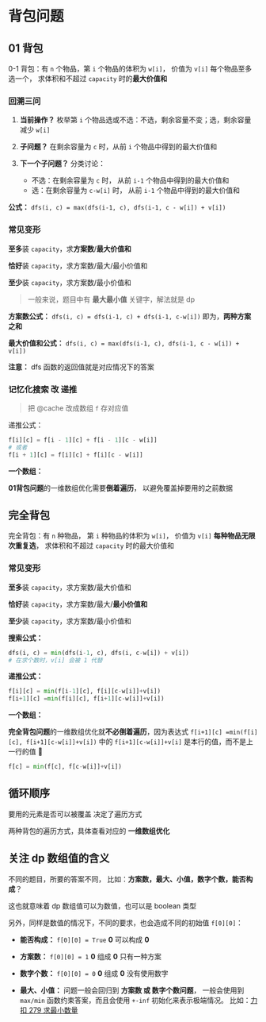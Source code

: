 # 背包问题

## 01 背包

0-1 背包：有 `n` 个物品，第 `i` 个物品的体积为 `w[i]`，
价值为 `v[i]` 每个物品至多选一个，
求体积和不超过 `capacity` 时的**最大价值和**

### 回溯三问

1. **当前操作？**
   枚举第 `i` 个物品选或不选：不选，剩余容量不变；选，剩余容量减少 `w[i]`

2. **子问题？**
   在剩余容量为 `c` 时，从前 `i` 个物品中得到的最大价值和

3. **下一个子问题？**
   分类讨论：
    - 不选：在剩余容量为 `c` 时，
      从前 `i-1` 个物品中得到的最大价值和
    - 选：在剩余容量为 `c-w[i]` 时，
      从前 `i-1` 个物品中得到的最大价值和

**公式：**
`dfs(i, c) = max(dfs(i-1, c), dfs(i-1, c - w[i]) + v[i])`

### 常见变形

**至多**装 `capacity`，求**方案数**/**最大价值和**

**恰好**装 `capacity`，求方案数/最大/最小价值和

**至少**装 `capacity`，求方案数/最小价值和

> 一般来说，题目中有 **最大最小值** 关键字，解法就是 dp

**方案数公式：**
`dfs(i, c) = dfs(i-1, c) + dfs(i-1, c-w[i])`
即为，**两种方案之和**

**最大价值和公式：**
`dfs(i, c) = max(dfs(i-1, c), dfs(i-1, c - w[i]) + v[i])`

**注意：** dfs 函数的返回值就是对应情况下的答案

### 记忆化搜索 改 递推

> 把 @cache 改成数组 `f` 存对应值 

递推公式：

```python
f[i][c] = f[i - 1][c] + f[i - 1][c - w[i]]
# 或者
f[i + 1][c] = f[i][c] + f[i][c - w[i]]
```

**一个数组：**

**01背包问题**的一维数组优化需要**倒着遍历**，
以避免覆盖掉要用的之前数据

## 完全背包

完全背包：有 `n` 种物品，
第 `i` 种物品的体积为 `w[i]`，
价值为 `v[i]` **每种物品无限次重复选**，
求体积和不超过 `capacity` 时的最大价值和

### 常见变形

**至多**装 `capacity`，求方案数/最大价值和

**恰好**装 `capacity`，求方案数/最大/**最小价值和**

**至少**装 `capacity`，求方案数/最小价值和

**搜索公式：**

```python
dfs(i, c) = min(dfs(i-1, c), dfs(i, c-w[i]) + v[i])
# 在求个数时，v[i] 会被 1 代替
```

**递推公式：**

```python
f[i][c] = min(f[i-1][c], f[i][c-w[i]]+v[i])
f[i+1][c] =min(f[i][c], f[i+1][c-w[i]]+v[i])
```

**一个数组：**

**完全背包问题**的一维数组优化就**不必倒着遍历**，因为表达式 
`f[i+1][c] =min(f[i][c], f[i+1][c-w[i]]+v[i])` 
中的 `f[i+1][c-w[i]]+v[i]` 是本行的值，而不是上一行的值 👏

```python
f[c] = min(f[c], f[c-w[i]]+v[i])
```

## 循环顺序

要用的元素是否可以被覆盖 决定了遍历方式

两种背包的遍历方式，具体查看对应的 **一维数组优化**

## 关注 dp 数组值的含义

不同的题目，所要的答案不同，
比如：**方案数，最大、小值，数字个数，能否构成**？

这也就意味着 dp 数组值可以为数值，也可以是 boolean 类型

另外，同样是数值的情况下，不同的要求，也会造成不同的初始值 `f[0][0]`：

- **能否构成：** `f[0][0] = True` **0** 可以构成 **0**

- **方案数：** `f[0][0] = 1` **0** 组成 **0** 只有一种方案

- **数字个数：** `f[0][0] = 0` **0** 组成 **0** 没有使用数字

- **最大、小值：** 问题一般会回归到 **方案数 或 数字个数问题**，
一般会使用到 `max/min` 函数约束答案，而且会使用 `+-inf` 初始化来表示极端情况。
比如：[力扣 279 求最小数量](https://leetcode.cn/problems/perfect-squares/)



